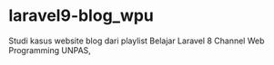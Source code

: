 # laravel9-blog_wpu
Studi kasus website blog dari playlist Belajar Laravel 8 Channel Web Programming UNPAS,
